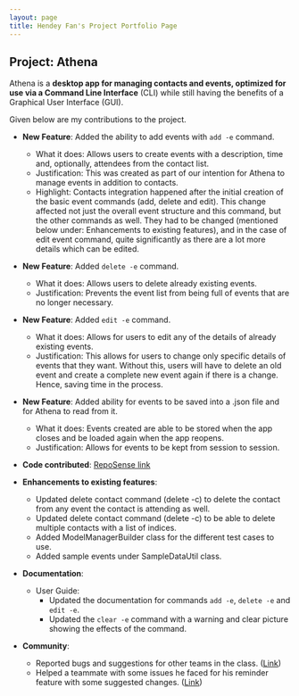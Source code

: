 ```yaml
---
layout: page
title: Hendey Fan's Project Portfolio Page
---
```


## Project: Athena

Athena is a **desktop app for managing contacts and events, optimized for use via a Command Line Interface** (CLI) while
still having the benefits of a Graphical User Interface (GUI).

Given below are my contributions to the project.

* **New Feature**: Added the ability to add events with `add -e` command.
  * What it does: Allows users to create events with a description, time and, optionally, attendees from the contact list.
  * Justification: This was created as part of our intention for Athena to manage events in addition to contacts.
  * Highlight: Contacts integration happened after the initial creation of the basic event commands (add, delete and edit).
  This change affected not just the overall event structure and this command, but the other commands as well.
  They had to be changed (mentioned below under: Enhancements to existing features), and in the case of edit event command, quite significantly as there are a lot more details which can be edited.
   
* **New Feature**: Added `delete -e` command.
  * What it does: Allows users to delete already existing events.
  * Justification: Prevents the event list from being full of events that are no longer necessary.
  
* **New Feature**: Added `edit -e` command.
  * What it does: Allows for users to edit any of the details of already existing events.
  * Justification: This allows for users to change only specific details of events that they want.
  Without this, users will have to delete an old event and create a complete new event again if there is a change. Hence, saving time in the process.
  
* **New Feature**: Added ability for events to be saved into a .json file and for Athena to read from it.
  * What it does: Events created are able to be stored when the app closes and be loaded again when the app reopens.
  * Justification: Allows for events to be kept from session to session.

* **Code contributed**: [RepoSense link](https://nus-cs2103-ay2021s1.github.io/tp-dashboard/#breakdown=true&search=linkedink)

* **Enhancements to existing features**:
  * Updated delete contact command (delete -c) to delete the contact from any event the contact is attending as well.
  * Updated delete contact command (delete -c) to be able to delete multiple contacts with a list of indices.
  * Added ModelManagerBuilder class for the different test cases to use.
  * Added sample events under SampleDataUtil class.
  
* **Documentation**:
  * User Guide:
    * Updated the documentation for commands `add -e`, `delete -e` and `edit -e`.
    * Updated the `clear -e` command with a warning and clear picture showing the effects of the command.

* **Community**:
  * Reported bugs and suggestions for other teams in the class. ([Link](https://github.com/LinkedInk/ped/issues))
  * Helped a teammate with some issues he faced for his reminder feature with some suggested changes. ([Link](https://github.com/bangyiwu/tp/pull/1))
  